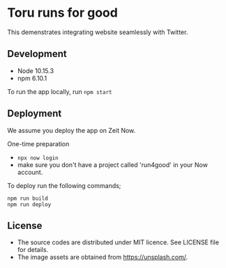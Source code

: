# Toru runs for good

This demenstrates integrating website seamlessly with Twitter.


## Development

- Node 10.15.3
- npm 6.10.1

To run the app locally, run `npm start`

## Deployment

We assume you deploy the app on Zeit Now.

One-time preparation

- `npx now login`
- make sure you don't have a project called 'run4good' in your Now account.

To deploy run the following commands;

```
npm run build
npm run deploy
```

## License

- The source codes are distributed under MIT licence. See LICENSE file for details.
- The image assets are obtained from https://unsplash.com/.
